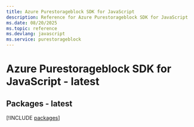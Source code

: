 ```yaml
---
title: Azure Purestorageblock SDK for JavaScript
description: Reference for Azure Purestorageblock SDK for JavaScript
ms.date: 08/20/2025
ms.topic: reference
ms.devlang: javascript
ms.service: purestorageblock
---
```

# Azure Purestorageblock SDK for JavaScript - latest
## Packages - latest
[!INCLUDE [packages](purestorageblock-index.md)]